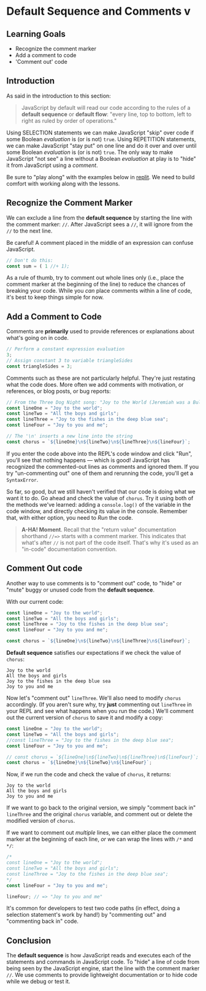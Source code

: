 # Default Sequence and Comments v

## Learning Goals

* Recognize the comment marker
* Add a comment to code
* 'Comment out' code

## Introduction

As said in the introduction to this section:

> JavaScript by default will read our code according to the rules of a **default
> sequence** or **default flow**: "every line, top to bottom, left to right as
> ruled by order of operations."

Using SELECTION statements we can make JavaScript "skip" over code if some
Boolean _evaluation_ is (or is not) `true`. Using REPETITION statements, we can
make JavaScript "stay put" on one line and do it over and over until some
Boolean _evaluation_ is (or is not) `true`. The only way to make JavaScript "not
see" a line without a Boolean _evaluation_ at play is to "hide" it from
JavaScript using a _comment_.

Be sure to "play along" with the examples below in [replit][]. We need to build
comfort with working along with the lessons.

## Recognize the Comment Marker

We can exclude a line from the **default sequence** by starting the line with
the comment marker: `//`. After JavaScript sees a `//`, it will ignore from the
`//` to the next line.

Be careful! A comment placed in the middle of an expression can confuse JavaScript.

```js
// Don't do this:
const sum = ( 1 //+ 1);
```

As a rule of thumb, try to comment out whole lines only (i.e., place the comment
marker at the beginning of the line) to reduce the chances of breaking your code.
While you _can_ place comments within a line of code, it's best to keep things simple
for now.

## Add a Comment to Code

Comments are **primarily** used to provide references or explanations about
what's going on in code.

```js
// Perform a constant expression evaluation
3;
// Assign constant 3 to variable triangleSides
const triangleSides = 3;
```

Comments such as these are not particularly helpful. They're just restating
what the code does. More often we add comments with motivation, or references,
or blog posts, or bug reports:

```js
// From the Three Dog Night song: "Joy to the World (Jeremiah was a Bullfrog)"
const lineOne = "Joy to the world";
const lineTwo = "All the boys and girls";
const lineThree = "Joy to the fishes in the deep blue sea";
const lineFour = "Joy to you and me";

// The '\n' inserts a new line into the string
const chorus = `${lineOne}\n${lineTwo}\n${lineThree}\n${lineFour}`;
```

If you enter the code above into the REPL's code window and click "Run", you'll
see that nothing happens — which is good! JavaScript has recognized the
commented-out lines as comments and ignored them. If you try "un-commenting out"
one of them and rerunning the code, you'll get a `SyntaxError`.

So far, so good, but we still haven't verified that our code is doing what we
want it to do. Go ahead and check the value of `chorus`. Try it using both of
the methods we've learned: adding a `console.log()` of the variable in the code
window, and directly checking its value in the console. Remember that, with
either option, you need to _Run_ the code.

> **A-HA! Moment**. Recall that the "return value" documentation shorthand
> `//=>` starts with a comment marker. This indicates that what's after `//` is
> not part of the code itself. That's why it's used as an "in-code"
> documentation convention.

## Comment Out code

Another way to use comments is to "comment out" code, to "hide" or "mute" buggy
or unused code from the **default sequence**.

With our current code:

```js
const lineOne = "Joy to the world";
const lineTwo = "All the boys and girls";
const lineThree = "Joy to the fishes in the deep blue sea";
const lineFour = "Joy to you and me";

const chorus = `${lineOne}\n${lineTwo}\n${lineThree}\n${lineFour}`;
```

**Default sequence** satisfies our expectations if we check the value of
`chorus`:

```text
Joy to the world
All the boys and girls
Joy to the fishes in the deep blue sea
Joy to you and me
```

Now let's "comment out" `lineThree`. We'll also need to modify `chorus`
accordingly. (If you aren't sure why, try **just** commenting out `lineThree` in
your REPL and see what happens when you run the code.) We'll comment out the
current version of `chorus` to save it and modify a copy:

```js
const lineOne = "Joy to the world";
const lineTwo = "All the boys and girls";
//const lineThree = "Joy to the fishes in the deep blue sea";
const lineFour = "Joy to you and me";

// const chorus = `${lineOne}\n${lineTwo}\n${lineThree}\n${lineFour}`;
const chorus = `${lineOne}\n${lineTwo}\n${lineFour}`;
```

Now, if we run the code and check the value of `chorus`, it returns:

```text
Joy to the world
All the boys and girls
Joy to you and me
```

If we want to go back to the original version, we simply "comment back in"
`lineThree` and the original `chorus` variable, and comment out or delete the
modified version of `chorus`.

If we want to comment out _multiple_ lines, we can either place the comment
marker at the beginning of each line, _or_ we can wrap the lines with `/*` and
`*/`:

```js
/*
const lineOne = "Joy to the world";
const lineTwo = "All the boys and girls";
const lineThree = "Joy to the fishes in the deep blue sea"; 
*/
const lineFour = "Joy to you and me";

lineFour; // => "Joy to you and me"
```

It's common for developers to test two code paths (in effect, doing a selection
statement's work by hand!) by "commenting out" and "commenting back in" code.

## Conclusion

The **default sequence** is how JavaScript reads and executes each of the
statements and commands in JavaScript code. To "hide" a line of code from being
seen by the JavaScript engine, start the line with the comment marker `//`. We
use comments to provide lightweight documentation or to hide code while we debug
or test it.

[replit]: https://replit.com/languages/javascript
